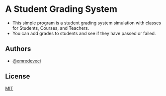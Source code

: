 # A Student Grading System

- This simple program is a student grading system simulation with classes for Students, Courses, and Teachers.
- You can add grades to students and see if they have passed or failed.
## Authors

- [@emredeveci](https://github.com/emredeveci)


## License

[MIT](https://choosealicense.com/licenses/mit/)

